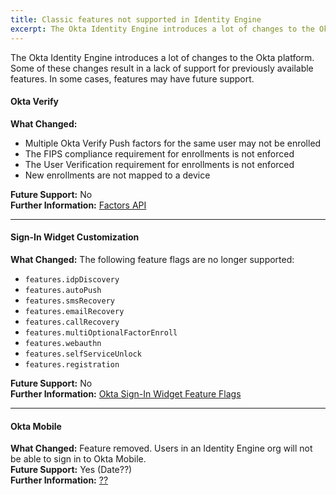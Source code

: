 ```yaml
---
title: Classic features not supported in Identity Engine
excerpt: The Okta Identity Engine introduces a lot of changes to the Okta platform. Some of these changes result in a lack of support for previously available features.
---
```


The Okta Identity Engine introduces a lot of changes to the Okta platform. Some of these changes result in a lack of support for previously available features. In some cases, features may have future support.

#### Okta Verify

**What Changed:**  

* Multiple Okta Verify Push factors for the same user may not be enrolled
* The FIPS compliance requirement for enrollments is not enforced
* The User Verification requirement for enrollments is not enforced
* New enrollments are not mapped to a device

**Future Support:** No  
**Further Information:** [Factors API](/docs/reference/api/factors/)  

***

#### Sign-In Widget Customization

**What Changed:** The following feature flags are no longer supported:  

* `features.idpDiscovery`
* `features.autoPush`
* `features.smsRecovery`
* `features.emailRecovery`
* `features.callRecovery`
* `features.multiOptionalFactorEnroll`
* `features.webauthn`
* `features.selfServiceUnlock`
* `features.registration`

**Future Support:** No  
**Further Information:** [Okta Sign-In Widget Feature Flags](https://github.com/okta/okta-signin-widget#feature-flags)  

***

#### Okta Mobile

**What Changed:** Feature removed. Users in an Identity Engine org will not be able to sign in to Okta Mobile.  
**Future Support:** Yes (Date??)  
**Further Information:** [??](??)  
